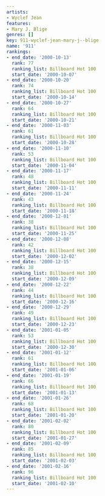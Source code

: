 ```yaml
---
artists:
- Wyclef Jean
features:
- Mary J. Blige
genres: []
key: 911-wyclef-jean-mary-j--blige
name: '911'
rankings:
- end_date: '2000-10-13'
  rank: 77
  ranking_list: Billboard Hot 100
  start_date: '2000-10-07'
- end_date: '2000-10-20'
  rank: 74
  ranking_list: Billboard Hot 100
  start_date: '2000-10-14'
- end_date: '2000-10-27'
  rank: 64
  ranking_list: Billboard Hot 100
  start_date: '2000-10-21'
- end_date: '2000-11-03'
  rank: 61
  ranking_list: Billboard Hot 100
  start_date: '2000-10-28'
- end_date: '2000-11-10'
  rank: 53
  ranking_list: Billboard Hot 100
  start_date: '2000-11-04'
- end_date: '2000-11-17'
  rank: 48
  ranking_list: Billboard Hot 100
  start_date: '2000-11-11'
- end_date: '2000-11-24'
  rank: 43
  ranking_list: Billboard Hot 100
  start_date: '2000-11-18'
- end_date: '2000-12-01'
  rank: 38
  ranking_list: Billboard Hot 100
  start_date: '2000-11-25'
- end_date: '2000-12-08'
  rank: 42
  ranking_list: Billboard Hot 100
  start_date: '2000-12-02'
- end_date: '2000-12-15'
  rank: 38
  ranking_list: Billboard Hot 100
  start_date: '2000-12-09'
- end_date: '2000-12-22'
  rank: 44
  ranking_list: Billboard Hot 100
  start_date: '2000-12-16'
- end_date: '2000-12-29'
  rank: 49
  ranking_list: Billboard Hot 100
  start_date: '2000-12-23'
- end_date: '2001-01-05'
  rank: 53
  ranking_list: Billboard Hot 100
  start_date: '2000-12-30'
- end_date: '2001-01-12'
  rank: 61
  ranking_list: Billboard Hot 100
  start_date: '2001-01-06'
- end_date: '2001-01-19'
  rank: 66
  ranking_list: Billboard Hot 100
  start_date: '2001-01-13'
- end_date: '2001-01-26'
  rank: 68
  ranking_list: Billboard Hot 100
  start_date: '2001-01-20'
- end_date: '2001-02-02'
  rank: 80
  ranking_list: Billboard Hot 100
  start_date: '2001-01-27'
- end_date: '2001-02-09'
  rank: 85
  ranking_list: Billboard Hot 100
  start_date: '2001-02-03'
- end_date: '2001-02-16'
  rank: 96
  ranking_list: Billboard Hot 100
  start_date: '2001-02-10'
---
```


